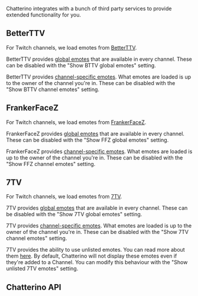 Chatterino integrates with a bunch of third party services to provide extended functionality for you.

## BetterTTV

For Twitch channels, we load emotes from [BetterTTV](https://betterttv.com/).

BetterTTV provides [global emotes](https://betterttv.com/emotes/global) that are available in every channel. These can be disabled with the "Show BTTV global emotes" setting.

BetterTTV provides [channel-specific emotes](https://betterttv.com/emotes/shared). What emotes are loaded is up to the owner of the channel you're in. These can be disabled with the "Show BTTV channel emotes" setting.

## FrankerFaceZ

For Twitch channels, we load emotes from [FrankerFaceZ](https://www.frankerfacez.com/).

FrankerFaceZ provides [global emotes](https://www.frankerfacez.com/channel/__ffz_global) that are available in every channel. These can be disabled with the "Show FFZ global emotes" setting.

FrankerFaceZ provides [channel-specific emotes](https://www.frankerfacez.com/emoticons/). What emotes are loaded is up to the owner of the channel you're in. These can be disabled with the "Show FFZ channel emotes" setting.

## 7TV

For Twitch channels, we load emotes from [7TV](https://7tv.app/).

7TV provides [global emotes](https://7tv.app/emote-sets/62cdd34e72a832540de95857) that are available in every channel. These can be disabled with the "Show 7TV global emotes" setting.

7TV provides [channel-specific emotes](https://7tv.app/emotes). What emotes are loaded is up to the owner of the channel you're in. These can be disabled with the "Show 7TV channel emotes" setting.

7TV provides the ability to use unlisted emotes. You can read more about them [here](TODO). By default, Chatterino will not display these emotes even if they're added to a Channel. You can modify this behaviour with the "Show unlisted 7TV emotes" setting.

## Chatterino API
